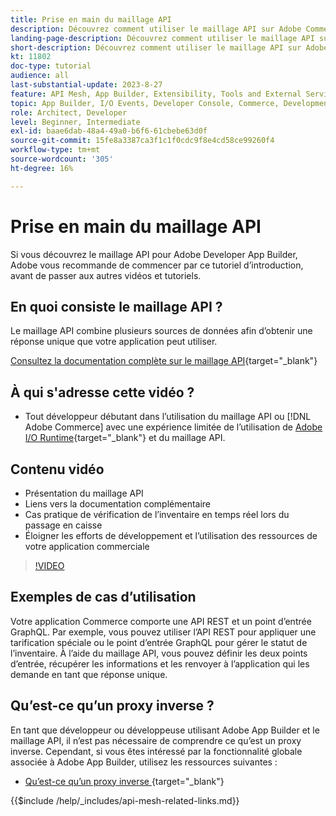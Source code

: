 ```yaml
---
title: Prise en main du maillage API
description: Découvrez comment utiliser le maillage API sur Adobe Commerce et  [!DNL Adobe App Builder]. Découvrez comment installer Adobe App Builder, travailler sur des projets, créer un proxy inverse GraphQL et bien plus encore.
landing-page-description: Découvrez comment utiliser le maillage API sur Adobe Commerce et  [!DNL Adobe App Builder]. Découvrez comment installer Adobe IO, travailler sur des projets, créer un proxy inverse GraphQL et bien plus encore.
short-description: Découvrez comment utiliser le maillage API sur Adobe Commerce et  [!DNL Adobe App Builder]. Découvrez comment installer Adobe IO, travailler sur des projets, créer un proxy inverse GraphQL et bien plus encore.
kt: 11802
doc-type: tutorial
audience: all
last-substantial-update: 2023-8-27
feature: API Mesh, App Builder, Extensibility, Tools and External Services, Backend Development
topic: App Builder, I/O Events, Developer Console, Commerce, Development, Integrations
role: Architect, Developer
level: Beginner, Intermediate
exl-id: baae6dab-48a4-49a0-b6f6-61cbebe63d0f
source-git-commit: 15fe8a3387ca3f1c1f0cdc9f8e4cd58ce99260f4
workflow-type: tm+mt
source-wordcount: '305'
ht-degree: 16%

---
```


# Prise en main du maillage API

Si vous découvrez le maillage API pour Adobe Developer App Builder, Adobe vous recommande de commencer par ce tutoriel d’introduction, avant de passer aux autres vidéos et tutoriels.

## En quoi consiste le maillage API ?

Le maillage API combine plusieurs sources de données afin d’obtenir une réponse unique que votre application peut utiliser.

[Consultez la documentation complète sur le maillage API](https://developer.adobe.com/graphql-mesh-gateway/gateway/overview/){target="_blank"}

## À qui s&#39;adresse cette vidéo ?

* Tout développeur débutant dans l’utilisation du maillage API ou [!DNL Adobe Commerce] avec une expérience limitée de l’utilisation de [Adobe I/O Runtime](https://developer.adobe.com/runtime/docs/guides/overview/){target="_blank"} et du maillage API.

## Contenu vidéo

* Présentation du maillage API
* Liens vers la documentation complémentaire
* Cas pratique de vérification de l’inventaire en temps réel lors du passage en caisse
* Éloigner les efforts de développement et l’utilisation des ressources de votre application commerciale

>[!VIDEO](https://video.tv.adobe.com/v/3421886?quality=12&learn=on&captions=fre_fr)

## Exemples de cas d’utilisation

Votre application Commerce comporte une API REST et un point d’entrée GraphQL. Par exemple, vous pouvez utiliser l’API REST pour appliquer une tarification spéciale ou le point d’entrée GraphQL pour gérer le statut de l’inventaire. À l’aide du maillage API, vous pouvez définir les deux points d’entrée, récupérer les informations et les renvoyer à l’application qui les demande en tant que réponse unique.

## Qu’est-ce qu’un proxy inverse ?

En tant que développeur ou développeuse utilisant Adobe App Builder et le maillage API, il n’est pas nécessaire de comprendre ce qu’est un proxy inverse. Cependant, si vous êtes intéressé par la fonctionnalité globale associée à Adobe App Builder, utilisez les ressources suivantes :

* [Qu’est-ce qu’un proxy inverse ](https://www.imperva.com/learn/performance/reverse-proxy/){target="_blank"}


{{$include /help/_includes/api-mesh-related-links.md}}
